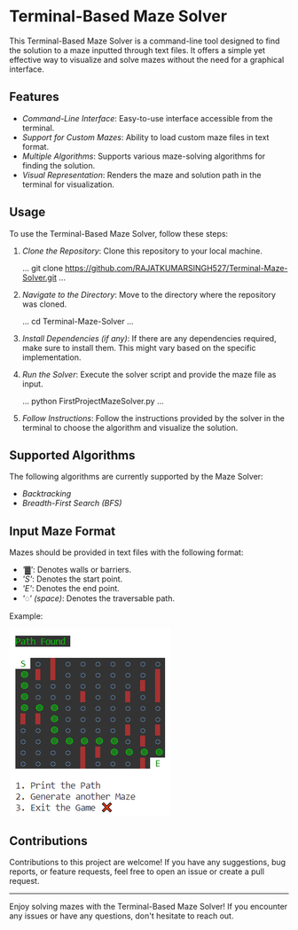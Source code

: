 # Terminal-Based Maze Solver

This Terminal-Based Maze Solver is a command-line tool designed to find the solution to a maze inputted through text files. It offers a simple yet effective way to visualize and solve mazes without the need for a graphical interface.

## Features

- *Command-Line Interface*: Easy-to-use interface accessible from the terminal.
- *Support for Custom Mazes*: Ability to load custom maze files in text format.
- *Multiple Algorithms*: Supports various maze-solving algorithms for finding the solution.
- *Visual Representation*: Renders the maze and solution path in the terminal for visualization.

## Usage

To use the Terminal-Based Maze Solver, follow these steps:

1. *Clone the Repository*: Clone this repository to your local machine.

    
    ...
        git clone https://github.com/RAJATKUMARSINGH527/Terminal-Maze-Solver.git
    ...
        
       
    

2. *Navigate to the Directory*: Move to the directory where the repository was cloned.

    
    ...
        cd Terminal-Maze-Solver
    ...
        
      
    

3. *Install Dependencies (if any)*: If there are any dependencies required, make sure to install them. This might vary based on the specific implementation.

4. *Run the Solver*: Execute the solver script and provide the maze file as input.

    
    ...
        python FirstProjectMazeSolver.py
    ...
        
     
    

5. *Follow Instructions*: Follow the instructions provided by the solver in the terminal to choose the algorithm and visualize the solution.

## Supported Algorithms

The following algorithms are currently supported by the Maze Solver:

- *Backtracking*
- *Breadth-First Search (BFS)*
<!-- - *A Search Algorithm** -->

## Input Maze Format

Mazes should be provided in text files with the following format:

- *'▓'*: Denotes walls or barriers.
- *'S'*: Denotes the start point.
- *'E'*: Denotes the end point.
- *'◌' (space)*: Denotes the traversable path.

Example:

![output](output.png)



## Contributions

Contributions to this project are welcome! If you have any suggestions, bug reports, or feature requests, feel free to open an issue or create a pull request.


---

Enjoy solving mazes with the Terminal-Based Maze Solver! If you encounter any issues or have any questions, don't hesitate to reach out.